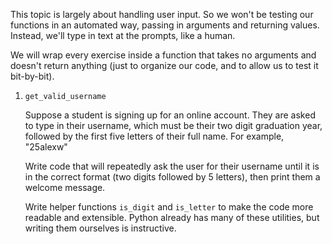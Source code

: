 This topic is largely about handling user input. So we won't be testing our functions in an automated way, passing in arguments and returning values. Instead, we'll type in text at the prompts, like a human.

We will wrap every exercise inside a function that takes no arguments and doesn't return anything (just to organize our code, and to allow us to test it bit-by-bit).

1. `get_valid_username`

   Suppose a student is signing up for an online account. They are asked to type in their username, which must be their two digit graduation year, followed by the first five letters of their full name. For example, "25alexw"

   Write code that will repeatedly ask the user for their username until it is in the correct format (two digits followed by 5 letters), then print them a welcome message.

   Write helper functions `is_digit` and `is_letter` to make the code more readable and extensible. Python already has many of these utilities, but writing them ourselves is instructive.
